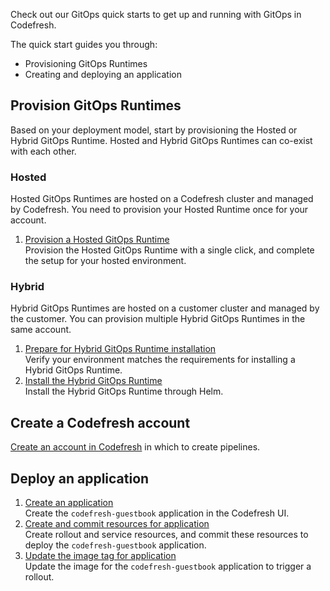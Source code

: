 

Check out our GitOps quick starts to get up and running with GitOps in Codefresh.  

The quick start guides you through:
* Provisioning GitOps Runtimes
* Creating and deploying an application


## Provision GitOps Runtimes
Based on your deployment model, start by provisioning the Hosted or Hybrid GitOps Runtime. Hosted and Hybrid GitOps Runtimes can co-exist with each other.


### Hosted 
Hosted GitOps Runtimes are hosted on a Codefresh cluster and managed by Codefresh. You need to provision your Hosted Runtime once for your account.  

1. [Provision a Hosted GitOps Runtime]({{site.baseurl}}/docs/quick-start/gitops-quick-start/install-hosted)  
  Provision the Hosted GitOps Runtime with a single click, and complete the setup for your hosted environment.  



### Hybrid
Hybrid GitOps Runtimes are hosted on a customer cluster and managed by the customer. You can provision multiple Hybrid GitOps Runtimes in the same account.  

1. [Prepare for Hybrid GitOps Runtime installation]({{site.baseurl}}/docs/quick-start/gitops-quick-start/verify-requirements)  
  Verify your environment matches the requirements for installing a Hybrid GitOps Runtime.
1. [Install the Hybrid GitOps Runtime]({{site.baseurl}}/docs/quick-start/gitops-quick-start/runtime)  
  Install the Hybrid GitOps Runtime through Helm.

## Create a Codefresh account
[Create an account in Codefresh]({{site.baseurl}}/docs/quick-start/create-codefresh-account/) in which to create pipelines.


## Deploy an application

1. [Create an application]({{site.baseurl}}/docs/quick-start/gitops-quick-start/create-app-ui)  
  Create the `codefresh-guestbook` application in the Codefresh UI.
1. [Create and commit resources for application]({{site.baseurl}}/docs/quick-start/gitops-quick-start/create-app-specs)  
  Create rollout and service resources, and commit these resources to deploy the `codefresh-guestbook` application.
1. [Update the image tag for application]({{site.baseurl}}/docs/quick-start/gitops-quick-start/create-rollout)  
  Update the image for the `codefresh-guestbook` application to trigger a rollout.